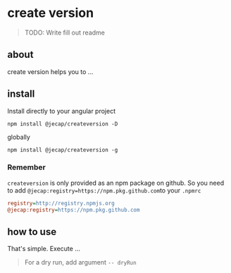 # create version

> TODO: Write fill out readme

## about

create version helps you to ...

## install

Install directly to your angular project

`npm install @jecap/createversion -D`

globally

`npm install @jecap/createversion -g`

### Remember

`createversion` is only provided as an npm package on github. So you need to add `@jecap:registry=https://npm.pkg.github.com`to your `.npmrc`

```ini
registry=http://registry.npmjs.org
@jecap:registry=https://npm.pkg.github.com
```

## how to use

That's simple. Execute ...

> For a dry run, add argument `-- dryRun`
